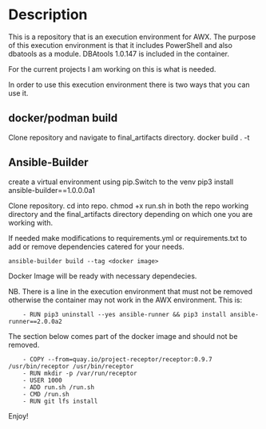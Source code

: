 
# Description
This is a repository that is an execution environment for AWX. The purpose of this execution environment  is that it includes PowerShell and also dbatools as a module. DBAtools  1.0.147 is included in the container. 

For the current projects I am working on this is what is needed.

In order to use this execution environment there is two ways that you can use it. 

## docker/podman build
Clone repository and navigate to final_artifacts directory. docker build . -t <tag name>

## Ansible-Builder
create a virtual environment using pip.Switch to the venv
pip3 install ansible-builder==1.0.0.0a1

Clone repository. 
cd into repo. 
chmod +x  run.sh in both the repo working directory and the final_artifacts directory depending on which one you are working with.

If needed make modifications to requirements.yml or requirements.txt to add or remove dependencies catered for your needs.
```
ansible-builder build --tag <docker image> 
```
Docker Image will be ready with necessary dependecies.

NB. There is a line in the execution environment that must not be removed otherwise the container may not work in the AWX environment. This is:

```
    - RUN pip3 uninstall --yes ansible-runner && pip3 install ansible-runner==2.0.0a2
```

The section below comes part of the docker image and should not be removed. 


```
    - COPY --from=quay.io/project-receptor/receptor:0.9.7 /usr/bin/receptor /usr/bin/receptor
    - RUN mkdir -p /var/run/receptor
    - USER 1000
    - ADD run.sh /run.sh
    - CMD /run.sh
    - RUN git lfs install
```
Enjoy!